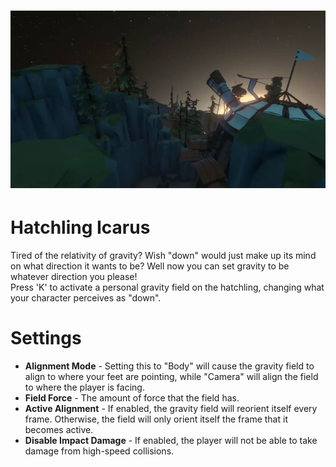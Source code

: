 # ![HatchlingIcarus](ow_icarus_vid.webp)

# Hatchling Icarus
Tired of the relativity of gravity? Wish "down" would just make up its mind on what direction it wants to be? Well now you can set gravity to be whatever direction you 
please! 
<br />Press 'K' to activate a personal gravity field on the hatchling, changing what your character perceives as "down".

# Settings
* **Alignment Mode** - Setting this to "Body" will cause the gravity field to align to where your feet are pointing, while "Camera" will align the field to where the player is facing.
* **Field Force** - The amount of force that the field has.
* **Active Alignment** - If enabled, the gravity field will reorient itself every frame. Otherwise, the field will only orient itself the frame that it becomes active.
* **Disable Impact Damage** - If enabled, the player will not be able to take damage from high-speed collisions.

